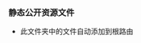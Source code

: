 <!--
 * @Author: steedos
 * @Date: 2022-03-28 15:06:19
 * @Description: 
-->
### 静态公开资源文件

- 此文件夹中的文件自动添加到根路由
